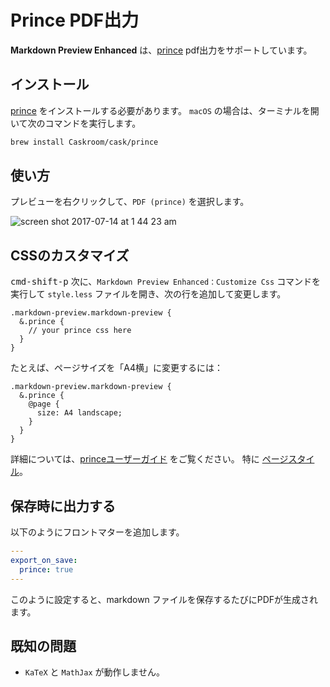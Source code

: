 # Prince PDF出力

**Markdown Preview Enhanced** は、[prince](https://www.princexml.com/) pdf出力をサポートしています。

## インストール

[prince](https://www.princexml.com/) をインストールする必要があります。
`macOS` の場合は、ターミナルを開いて次のコマンドを実行します。

```sh
brew install Caskroom/cask/prince
```

## 使い方

プレビューを右クリックして、`PDF (prince)` を選択します。

![screen shot 2017-07-14 at 1 44 23 am](https://user-images.githubusercontent.com/1908863/28201287-fb5ea8d0-6835-11e7-9bdb-2afb458ee5cc.png)

## CSSのカスタマイズ

<kbd>cmd-shift-p</kbd> 次に、`Markdown Preview Enhanced：Customize Css` コマンドを実行して `style.less` ファイルを開き、次の行を追加して変更します。

```less
.markdown-preview.markdown-preview {
  &.prince {
    // your prince css here
  }
}
```

たとえば、ページサイズを「A4横」に変更するには：

```less
.markdown-preview.markdown-preview {
  &.prince {
    @page {
      size: A4 landscape;
    }
  }
}
```

詳細については、[princeユーザーガイド](https://www.princexml.com/doc/) をご覧ください。
特に [ページスタイル](https://www.princexml.com/doc/paged/#page-styles)。

## 保存時に出力する

以下のようにフロントマターを追加します。

```yaml
---
export_on_save:
  prince: true
---

```

このように設定すると、markdown ファイルを保存するたびにPDFが生成されます。

## 既知の問題

- `KaTeX` と `MathJax` が動作しません。
